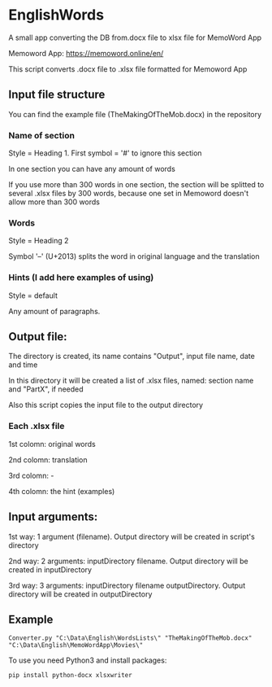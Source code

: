 # EnglishWords
A small app converting the DB from.docx file to xlsx file for MemoWord App

Memoword App: https://memoword.online/en/

This script converts .docx file to .xlsx file formatted for Memoword App

## Input file structure
You can find the example file (TheMakingOfTheMob.docx) in the repository

### Name of section
Style = Heading 1. First symbol = '#' to ignore this section

In one section you can have any amount of words

If you use more than 300 words in one section, the section will be splitted to several .xlsx files by 300 words, because one set in Memoword doesn't allow more than 300 words

### Words
Style = Heading 2

Symbol '–' (U+2013) splits the word in original language and the translation

### Hints (I add here examples of using)
Style = default

Any amount of paragraphs. 

## Output file:
The directory is created, its name contains "Output", input file name, date and time

In this directory it will be created a list of .xlsx files, named: section name and "PartX", if needed

Also this script copies the input file to the output directory

### Each .xlsx file
1st colomn: original words

2nd colomn: translation

3rd colomn: -

4th colomn: the hint (examples)

## Input arguments:
1st way: 1 argument (filename). Output directory will be created in script's directory

2nd way: 2 arguments: inputDirectory filename. Output directory will be created in inputDirectory

3rd way: 3 arguments: inputDirectory filename outputDirectory. Output directory will be created in outputDirectory

## Example

```
Converter.py "C:\Data\English\WordsLists\" "TheMakingOfTheMob.docx" "C:\Data\English\MemoWordApp\Movies\"
```

To use you need Python3 and install packages: 
```
pip install python-docx xlsxwriter
```
